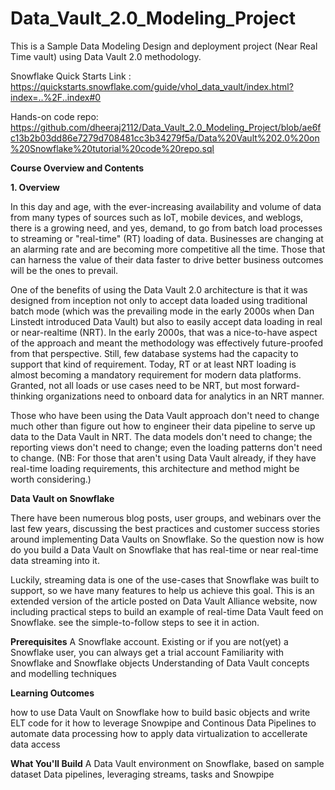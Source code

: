 # Data_Vault_2.0_Modeling_Project
This is a Sample Data Modeling Design and deployment project (Near Real Time vault) using Data Vault 2.0 methodology. 

Snowflake Quick Starts Link : https://quickstarts.snowflake.com/guide/vhol_data_vault/index.html?index=..%2F..index#0


Hands-on code repo: https://github.com/dheeraj2112/Data_Vault_2.0_Modeling_Project/blob/ae6fc13b2b03dd86e7279d708481cc3b34279f5a/Data%20Vault%202.0%20on%20Snowflake%20tutorial%20code%20repo.sql

**Course Overview and Contents**

**1. Overview**

In this day and age, with the ever-increasing availability and volume of data from many types of sources such as IoT, mobile devices, and weblogs, there is a growing need, and yes, demand, to go from batch load processes to streaming or "real-time" (RT) loading of data. Businesses are changing at an alarming rate and are becoming more competitive all the time. Those that can harness the value of their data faster to drive better business outcomes will be the ones to prevail.

One of the benefits of using the Data Vault 2.0 architecture is that it was designed from inception not only to accept data loaded using traditional batch mode (which was the prevailing mode in the early 2000s when Dan Linstedt introduced Data Vault) but also to easily accept data loading in real or near-realtime (NRT). In the early 2000s, that was a nice-to-have aspect of the approach and meant the methodology was effectively future-proofed from that perspective. Still, few database systems had the capacity to support that kind of requirement. Today, RT or at least NRT loading is almost becoming a mandatory requirement for modern data platforms. Granted, not all loads or use cases need to be NRT, but most forward-thinking organizations need to onboard data for analytics in an NRT manner.

Those who have been using the Data Vault approach don't need to change much other than figure out how to engineer their data pipeline to serve up data to the Data Vault in NRT. The data models don't need to change; the reporting views don't need to change; even the loading patterns don't need to change. (NB: For those that aren't using Data Vault already, if they have real-time loading requirements, this architecture and method might be worth considering.)

**Data Vault on Snowflake**

There have been numerous blog posts, user groups, and webinars over the last few years, discussing the best practices and customer success stories around implementing Data Vaults on Snowflake. So the question now is how do you build a Data Vault on Snowflake that has real-time or near real-time data streaming into it.

Luckily, streaming data is one of the use-cases that Snowflake was built to support, so we have many features to help us achieve this goal. This is an extended version of the article posted on Data Vault Alliance website, now including practical steps to build an example of real-time Data Vault feed on Snowflake. see the simple-to-follow steps to see it in action.

**Prerequisites**
A Snowflake account. Existing or if you are not(yet) a Snowflake user, you can always get a trial account
Familiarity with Snowflake and Snowflake objects
Understanding of Data Vault concepts and modelling techniques


**Learning Outcomes**

how to use Data Vault on Snowflake
how to build basic objects and write ELT code for it
how to leverage Snowpipe and Continous Data Pipelines to automate data processing
how to apply data virtualization to accellerate data access


**What You'll Build**
A Data Vault environment on Snowflake, based on sample dataset
Data pipelines, leveraging streams, tasks and Snowpipe

<EOD>

